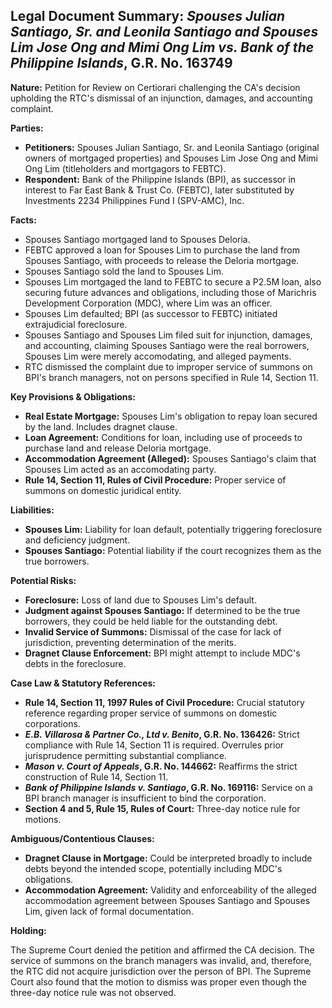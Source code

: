## Legal Document Summary: *Spouses Julian Santiago, Sr. and Leonila Santiago and Spouses Lim Jose Ong and Mimi Ong Lim vs. Bank of the Philippine Islands*, G.R. No. 163749

**Nature:** Petition for Review on Certiorari challenging the CA's decision upholding the RTC's dismissal of an injunction, damages, and accounting complaint.

**Parties:**

*   **Petitioners:** Spouses Julian Santiago, Sr. and Leonila Santiago (original owners of mortgaged properties) and Spouses Lim Jose Ong and Mimi Ong Lim (titleholders and mortgagors to FEBTC).
*   **Respondent:** Bank of the Philippine Islands (BPI), as successor in interest to Far East Bank & Trust Co. (FEBTC), later substituted by Investments 2234 Philippines Fund I (SPV-AMC), Inc.

**Facts:**

*   Spouses Santiago mortgaged land to Spouses Deloria.
*   FEBTC approved a loan for Spouses Lim to purchase the land from Spouses Santiago, with proceeds to release the Deloria mortgage.
*   Spouses Santiago sold the land to Spouses Lim.
*   Spouses Lim mortgaged the land to FEBTC to secure a P2.5M loan, also securing future advances and obligations, including those of Marichris Development Corporation (MDC), where Lim was an officer.
*   Spouses Lim defaulted; BPI (as successor to FEBTC) initiated extrajudicial foreclosure.
*   Spouses Santiago and Spouses Lim filed suit for injunction, damages, and accounting, claiming Spouses Santiago were the real borrowers, Spouses Lim were merely accomodating, and alleged payments.
*   RTC dismissed the complaint due to improper service of summons on BPI's branch managers, not on persons specified in Rule 14, Section 11.

**Key Provisions & Obligations:**

*   **Real Estate Mortgage:** Spouses Lim's obligation to repay loan secured by the land. Includes dragnet clause.
*   **Loan Agreement:** Conditions for loan, including use of proceeds to purchase land and release Deloria mortgage.
*   **Accommodation Agreement (Alleged):** Spouses Santiago's claim that Spouses Lim acted as an accomodating party.
*   **Rule 14, Section 11, Rules of Civil Procedure:** Proper service of summons on domestic juridical entity.

**Liabilities:**

*   **Spouses Lim:** Liability for loan default, potentially triggering foreclosure and deficiency judgment.
*   **Spouses Santiago:** Potential liability if the court recognizes them as the true borrowers.

**Potential Risks:**

*   **Foreclosure:** Loss of land due to Spouses Lim's default.
*   **Judgment against Spouses Santiago:** If determined to be the true borrowers, they could be held liable for the outstanding debt.
*   **Invalid Service of Summons:** Dismissal of the case for lack of jurisdiction, preventing determination of the merits.
*   **Dragnet Clause Enforcement:** BPI might attempt to include MDC's debts in the foreclosure.

**Case Law & Statutory References:**

*   **Rule 14, Section 11, 1997 Rules of Civil Procedure:** Crucial statutory reference regarding proper service of summons on domestic corporations.
*   **_E.B. Villarosa & Partner Co., Ltd v. Benito_, G.R. No. 136426:** Strict compliance with Rule 14, Section 11 is required. Overrules prior jurisprudence permitting substantial compliance.
*   **_Mason v. Court of Appeals_, G.R. No. 144662:** Reaffirms the strict construction of Rule 14, Section 11.
*   **_Bank of Philippine Islands v. Santiago_, G.R. No. 169116:** Service on a BPI branch manager is insufficient to bind the corporation.
*   **Section 4 and 5, Rule 15, Rules of Court:** Three-day notice rule for motions.

**Ambiguous/Contentious Clauses:**

*   **Dragnet Clause in Mortgage:** Could be interpreted broadly to include debts beyond the intended scope, potentially including MDC's obligations.
*   **Accommodation Agreement:** Validity and enforceability of the alleged accommodation agreement between Spouses Santiago and Spouses Lim, given lack of formal documentation.

**Holding:**

The Supreme Court denied the petition and affirmed the CA decision. The service of summons on the branch managers was invalid, and, therefore, the RTC did not acquire jurisdiction over the person of BPI. The Supreme Court also found that the motion to dismiss was proper even though the three-day notice rule was not observed.
